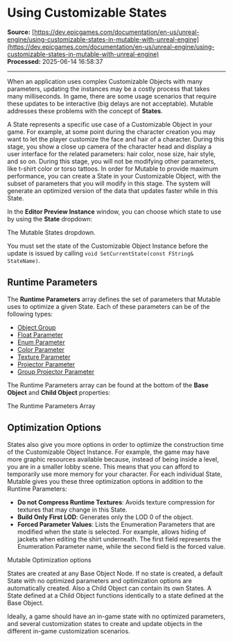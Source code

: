 # Using Customizable States

**Source:** [https://dev.epicgames.com/documentation/en-us/unreal-engine/using-customizable-states-in-mutable-with-unreal-engine](https://dev.epicgames.com/documentation/en-us/unreal-engine/using-customizable-states-in-mutable-with-unreal-engine)  
**Processed:** 2025-06-14 16:58:37

---

When an application uses complex Customizable Objects with many parameters, updating the instances may be a costly process that takes many milliseconds. In game, there are some usage scenarios that require these updates to be interactive (big delays are not acceptable). Mutable addresses these problems with the concept of **States**.

A State represents a specific use case of a Customizable Object in your game. For example, at some point during the character creation you may want to let the player customize the face and hair of a character. During this stage, you show a close up camera of the character head and display a user interface for the related parameters: hair color, nose size, hair style, and so on. During this stage, you will not be modifying other parameters, like t-shirt color or torso tattoos. In order for Mutable to provide maximum performance, you can create a State in your Customizable Object, with the subset of parameters that you will modify in this stage. The system will generate an optimized version of the data that updates faster while in this State.

In the **Editor Preview Instance** window, you can choose which state to use by using the **State** dropdown:

The Mutable States dropdown.

You must set the state of the Customizable Object Instance before the update is issued by calling `void SetCurrentState(const FString& StateName)`.

## Runtime Parameters

The **Runtime Parameters** array defines the set of parameters that Mutable uses to optimize a given State. Each of these parameters can be of the following types:

-   [Object Group](https://github.com/anticto/Mutable-Documentation/wiki/Node-Object-Group)
-   [Float Parameter](https://github.com/anticto/Mutable-Documentation/wiki/Node-Float-Parameter)
-   [Enum Parameter](https://github.com/anticto/Mutable-Documentation/wiki/Node-Enum-Parameter)
-   [Color Parameter](https://github.com/anticto/Mutable-Documentation/wiki/Node-Color-Parameter)
-   [Texture Parameter](https://github.com/anticto/Mutable-Documentation/wiki/Node-Texture-Parameter)
-   [Projector Parameter](https://github.com/anticto/Mutable-Documentation/wiki/Node-Projector-Parameter)
-   [Group Projector Parameter](https://github.com/anticto/Mutable-Documentation/wiki/Node-Group-Projector-Parameter)

The Runtime Parameters array can be found at the bottom of the **Base Object** and **Child Object** properties:

The Runtime Parameters Array

## Optimization Options

States also give you more options in order to optimize the construction time of the Customizable Object Instance. For example, the game may have more graphic resources available because, instead of being inside a level, you are in a smaller lobby scene. This means that you can afford to temporarily use more memory for your character. For each individual State, Mutable gives you these three optimization options in addition to the Runtime Parameters:

-   **Do not Compress Runtime Textures**: Avoids texture compression for textures that may change in this State.
-   **Build Only First LOD**: Generates only the LOD 0 of the object.
-   **Forced Parameter Values**: Lists the Enumeration Parameters that are modified when the state is selected. For example, allows hiding of jackets when editing the shirt underneath. The first field represents the Enumeration Parameter name, while the second field is the forced value.

Mutable Optimization options

States are created at any Base Object Node. If no state is created, a default State with no optimized parameters and optimization options are automatically created. Also a Child Object can contain its own States. A State defined at a Child Object functions identically to a state defined at the Base Object.

Ideally, a game should have an in-game state with no optimized parameters, and several customization states to create and update objects in the different in-game customization scenarios.